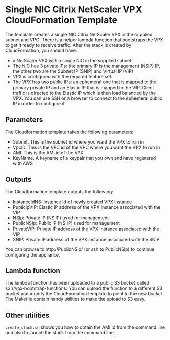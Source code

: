 # Single NIC Citrix NetScaler VPX CloudFormation Template
The template creates a single NIC Citrix NetScaler VPX in the supplied subnet and VPC. There is a helper lambda function that bootstraps the VPX to get it ready to receive traffic. After the stack is created by CloudFormation, you should have:
* a NetScaler VPX with a single NIC in the supplied subnet
* The NIC has 3 private IPs: the primary IP is the management (NSIP) IP, the other two are the Subnet IP (SNIP) and Virtual IP (VIP)
* VPX is configured with the required feature set.
* The VPX has two public IPs: an ephemeral one that is mapped to the primary private IP and an Elastic IP that is mapped to the VIP. Client traffic is directed to the Elastic IP which is then load balanced by the VPX. You can use SSH or a browser to connect to the ephemeral public IP in order to configure it

## Parameters
The Cloudformation template takes the following parameters:
* Subnet. This is the subnet id where you want the VPX to run in
* VpcID. This is the VPC id of the VPC where you want the VPX to run in
* AMI. This is the AMI id of the VPX
* KeyName. A keyname of a keypair that you own and have registered with AWS

## Outputs
The Cloudformation template outputs the following:
* InstanceIdNS: Instance Id of newly created VPX instance
* PublicIpVIP: Elastic IP address of the VPX instance associated with the VIP
* NSIp: Private IP (NS IP) used for management
* PublicNSIp: Public IP (NS IP) used for management
* PrivateVIP: Private IP address of the VPX instance associated with the VIP
* SNIP: Private IP address of the VPX instance associated with the SNIP

You can browse to http://PublicNSIp/ (or ssh to PublicNSIp) to continue configuring the appliance.


## Lambda function
The lambda function has been uploaded to a public S3 bucket called s3://vpx-bootstrap-functions. You can upload the function to a different S3 bucket and modify the CloudFormation template to point to the new bucket. The Makefile contain handy utilities to make the upload to S3 easy.

## Other utilities
`create_stack.sh` shows you how to obtain the AMI id from the command line and also to launch the stack from the command line.
